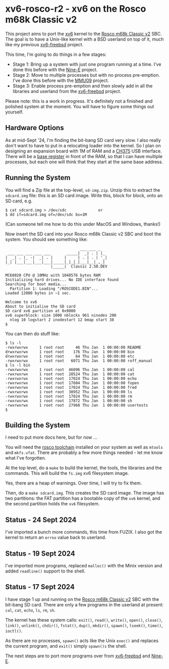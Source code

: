 # xv6-rosco-r2 - xv6 on the Rosco m68k Classic v2

This project aims to port the [xv6](https://github.com/mit-pdos/xv6-public) kernel
to the [Rosco m68k Classic v2](https://github.com/rosco-m68k/rosco_m68k) SBC. The
goal is to have a Unix-like kernel with a BSD userland on top of it, much like my
previous [xv6-freebsd](https://github.com/DoctorWkt/xv6-freebsd) project.

This time, I'm going to do things in a few stages:

 - Stage 1: Bring up a system with just one program running at a time. I've
   done this before with the [Nine-E](https://github.com/DoctorWkt/Nine-E/) project.
 - Stage 2: Move to multiple processes but with no process pre-emption. I've done
   this before with the [MMU09](https://github.com/DoctorWkt/MMU09) project.
 - Stage 3: Enable process pre-emption and then slowly add in all the libraries
   and userland from the [xv6-freebsd](https://github.com/DoctorWkt/xv6-freebsd) project.

Please note: this is a work in progress. It's definitely not a finished and polished
system at the moment. You will have to figure some things out yourself.

## Hardware Options

As at mid-Sept '24, I'm finding the bit-bang SD card very slow. I also really don't
want to have to put in a relocating loader into the kernel. So I plan on designing
an expansion board with 1M of RAM and a
[CH375](https://www.electrodragon.com/product/ch375-module-reading-and-writing-u-diskusb-communicate/)
USB interface. There will be a
[base register](https://en.wikipedia.org/wiki/Base_and_bounds) in front of the RAM, so that I can have multiple processes, but each one will think that they start at the same base address.

## Running the System

You will find a Zip file at the top-level, `sd-img.zip`. Unzip this to extract
the `sdcard.img` file: this is an SD card image. Write this, block for block, onto
an SD card, e.g.

```
$ cat sdcard.img > /dev/sdc              or
$ dd if=sdcard.img of=/dev/sdc bs=1M
```

(Can someone tell me how to do this under MacOS and Windows, thanks!)

Now insert the SD card into your Rosco m68k Classic v2 SBC and boot the system.
You should see something like:

```
                                 ___ ___ _   
 ___ ___ ___ ___ ___       _____|  _| . | |_ 
|  _| . |_ -|  _| . |     |     | . | . | '_|
|_| |___|___|___|___|_____|_|_|_|___|__|_,_|
                    |_____|  Classic 2.50.DEV

MC68020 CPU @ 10MHz with 1048576 bytes RAM
Initializing hard drives... No IDE interface found
Searching for boot media...
  Partition 1: Loading "/ROSCODE1.BIN"...
Loaded 12080 bytes in ~1 sec.

Welcome to xv6
About to initialise the SD card
SD card xv6 partition at 0x9000
xv6 superblock: size 1000 nblocks 961 ninodes 200
  nlog 10 logstart 2 inodestart 12 bmap start 38
$
```

You can then do stuff like:

```
$ ls -l
-rwxrwxrwx     1 root root     46 Thu Jan  1 00:00:00 README
drwxrwxrwx     1 root root    176 Thu Jan  1 00:00:00 bin
drwxrwxrwx     1 root root     64 Thu Jan  1 00:00:00 etc
-rwxrwxrwx     1 root root   6071 Thu Jan  1 00:00:00 roff_manual
$ ls -l bin
-rwxrwxrwx     1 root root  46096 Thu Jan  1 00:00:00 cal
-rwxrwxrwx     1 root root  28524 Thu Jan  1 00:00:00 cat
-rwxrwxrwx     1 root root  17024 Thu Jan  1 00:00:00 echo
-rwxrwxrwx     1 root root  17604 Thu Jan  1 00:00:00 fopen
-rwxrwxrwx     1 root root  17024 Thu Jan  1 00:00:00 fred
-rwxrwxrwx     1 root root  38952 Thu Jan  1 00:00:00 ls
-rwxrwxrwx     1 root root  17024 Thu Jan  1 00:00:00 rm
-rwxrwxrwx     1 root root  17872 Thu Jan  1 00:00:00 sh
-rwxrwxrwx     1 root root  27968 Thu Jan  1 00:00:00 usertests
$
```

## Building the System

I need to put more docs here, but for now ...

You will need the [rosco toolchain](https://rosco-m68k.com/docs/toolchain-installation)
installed on your system as well as `mtools` and `mkfs.vfat`. There are probably a few
more things needed - let me know what I've forgotten.

At the top level, do a `make` to build the kernel, the tools, the libraries and
the commands. This will build the `fs.img` xv6 filesystem image.

Yes, there are a heap of warnings. Over time, I will try to fix them.

Then, do a `make sdcard.img`. This creates the SD card image. The image has two
partitions: the FAT partition has a bootable copy of the `xv6` kernel, and the
second partition holds the `xv6` filesystem.

## Status - 24 Sept 2024

I've imported a bunch more commands, this time from FUZIX.
I also got the kernel to return an `errno` value back to
userland.

## Status - 19 Sept 2024

I've imported more programs, replaced `malloc()` with the Minix version and
added `readline()` support to the shell.

## Status - 17 Sept 2024

I have stage 1 up and running on the
[Rosco m68k Classic v2](https://github.com/rosco-m68k/rosco_m68k) SBC with the
bit-bang SD card. There are only a few programs in the userland at present:
`cal`, `cat`, `echo`, `ls`, `rm`, `sh`.

The kernel has these system calls:
`exit()`, `read()`, `write()`, `open()`, `close()`, `link()`, `unlink()`, `chdir()`,
`fstat()`, `dup()`, `mkdir()`, `spawn()`, `lseek()`, `time()`, `ioctl()`.

As there are no processes, `spawn()` acts like the Unix `exec()` and replaces the
current program, and `exit()` simply `spawn()s` the shell.

The next steps are to port more programs over from
[xv6-freebsd](https://github.com/DoctorWkt/xv6-freebsd) and
[Nine-E](https://github.com/DoctorWkt/Nine-E/).
